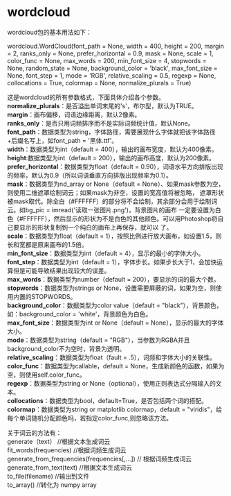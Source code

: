 # wordcloud
wordcloud包的基本用法如下：</br>
<p>wordcloud.WordCloud(font_path = None,
                    width = 400,
                    height = 200,
                    margin = 2,
                    ranks_only = None,
                    prefer_horizontal = 0.9,
                    mask = None,
                    scale = 1,
                    color_func = None,
                    max_words = 200,
                    min_font_size = 4,
                    stopwords = None,
                    random_state = None,
                    background_color = 'black',
                    max_font_size = None,
                    font_step = 1,
                    mode = 'RGB',
                    relative_scaling = 0.5,
                    regexp = None,
                    collocations = True,
                    colormap = None,
                    normalize_plurals = True)
</p>
这是wordcloud的所有参数格式，下面具体介绍各个参数。</br>
<b>normalize_plurals</b>：是否溢出单词末尾的's'，布尔型，默认为TRUE。</br>
<b>margin</b>：画布偏移，词语边缘距离，默认2像素。</br>
<b>ranks_only</b>：是否只用词频排序而不是实际词频统计值，默认None。</br>
<b>font_path</b>：数据类型为string，字体路径，需要展现什么字体就把该字体路径+后缀名写上，如font_path = '黑体.ttf'。</br>
<b>width</b>：数据类型为int（default = 400），输出的画布宽度，默认为400像素。</br>
<b>height</b>:数据类型为int（default = 200），输出的画布高度，默认为200像素。</br>
<b>prefer_horizontal</b>：数据类型为float（default = 0.90），词语水平方向排版出现的频率，默认为0.9（所以词语垂直方向排版出现频率为0.1）。</br>
<b>mask</b>：数据类型为nd_array or None（default = None）、如果mask参数为空，则使用二维遮罩绘制词云；如果mask为非空，设置的宽高值将被忽略，
遮罩形状被mask取代。除全白（#FFFFFF）的部分将不会绘制，其余部分会用于绘制词云。如bg_pic = imread('读取一张图片.png')，背景图片的画布
一定要设置为白色（#FFFFFF），然后显示的形状为不是白色的其他颜色。可以用Photoshop将自己要显示的形状复制到一个纯白的画布上再保存，就可以
了。</br>
<b>scale</b>：数据类型为float（default = 1），按照比例进行放大画布，如设置1.5，则长和宽都是原来画布的1.5倍。</br>
<b>min_font_size</b>：数据类型为int（default = 4），显示的最小的字体大小。</br>
<b>font_step</b>：数据类型为int（default = 1），字体步长。如果步长大于1，会加快运算但是可能导致结果出现较大的误差。</br>
<b>max_words</b>：数据类型为number（default = 200），要显示的词的最大个数。</br>
<b>stopwords</b>：数据类型为strings or None，设置需要屏蔽的词，如果为空，则使用内置的STOPWORDS。</br>
<b>background_color</b>：数据类型为color value（default = "black"），背景颜色，如：background_color = 'white'，背景颜色为白色。</br>
<b>max_font_size</b>：数据类型为int or None（default = None），显示的最大的字体大小。</br>
<b>mode</b>：数据类型为string（default = "RGB"），当参数为RGBA并且background_color不为空时，背景为透明。</br>
<b>relative_scaling</b>：数据类型为float（fault = .5），词频和字体大小的关联性。</br>
<b>color_func</b>：数据类型为callable，default = None，生成新颜色的函数，如果为空，则使用self.color_func。</br>
<b>regexp</b>：数据类型为string or None（optional），使用正则表达式分隔输入的文本。</br>
<b>collocations</b>：数据类型为bool，default=True，是否包括两个词的搭配。</br>
<b>colormap</b>：数据类型为string or matplotlib colormap，default = "viridis"，给每个单词随机分配颜色吗，若指定color_func,则忽略该方法。</br>

关于词云的方法有：</br>
generate（text）  //根据文本生成词云</br>
fit_words(frequencies)  //根据词频生成词云</br>
generate_from_frequencies(frequencies[,...])    // 根据词频生成词云</br>
generate_from_text(text)    //根据文本生成词云</br>
to_file(filename)     //输出到文件</br>
to_array()            //转化为 numpy array</br>

